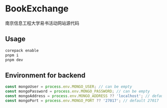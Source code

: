 # BookExchange

南京信息工程大学易书活动网站源代码

## Usage

```bash
corepack enable
pnpm i
pnpm dev
```

## Environment for backend

```js
const mongoUser = process.env.MONGO_USER; // can be empty
const mongoPassword = process.env.MONGO_PASSWORD; // can be empty
const mongoAddress = process.env.MONGO_ADDRESS ?? 'localhost'; // default localhost
const mongoPort = process.env.MONGO_PORT ?? '27017'; // default 27017
```

